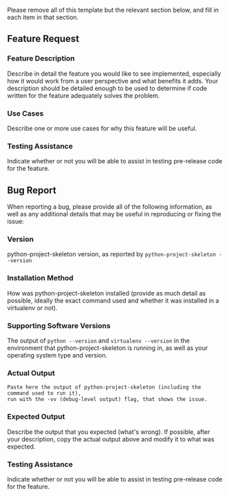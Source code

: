 Please remove all of this template but the relevant section below, and fill in
each item in that section.

## Feature Request

### Feature Description

Describe in detail the feature you would like to see implemented, especially
how it would work from a user perspective and what benefits it adds. Your description
should be detailed enough to be used to determine if code written for the feature
adequately solves the problem.

### Use Cases

Describe one or more use cases for why this feature will be useful.

### Testing Assistance

Indicate whether or not you will be able to assist in testing pre-release
code for the feature.

## Bug Report

When reporting a bug, please provide all of the following information,
as well as any additional details that may be useful in reproducing or fixing
the issue:

### Version

python-project-skeleton version, as reported by ``python-project-skeleton --version``

### Installation Method

How was python-project-skeleton installed (provide as much detail as possible, ideally
the exact command used and whether it was installed in a virtualenv or not).

### Supporting Software Versions

The output of ``python --version`` and ``virtualenv --version`` in the environment
that python-project-skeleton is running in, as well as your operating system type and version.

### Actual Output

```
Paste here the output of python-project-skeleton (including the command used to run it),
run with the -vv (debug-level output) flag, that shows the issue.
```

### Expected Output

Describe the output that you expected (what's wrong). If possible, after your description,
copy the actual output above and modify it to what was expected.

### Testing Assistance

Indicate whether or not you will be able to assist in testing pre-release
code for the feature.
